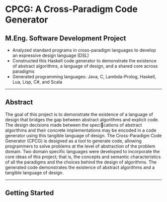 # CPCG: A Cross-Paradigm Code Generator

## M.Eng. Software Development Project 

- Analyzed standard programs in cross-paradigm languages to develop an expressive design language (DSL)
- Constructed this Haskell code generator to demonstrate the existence of abstract algorithms, a language of design, and a shared core across paradigms
- Generated programming languages: Java, C, Lambda-Prolog, Haskell, Lua, Lisp, C#, and Scala

--- 

## Abstract

The goal of this project is to demonstrate the existence of a language of design that bridges the gap between abstract algorithms and explicit code. The design decisions made between the specications of abstract algorithms and their concrete implementations may be encoded in a code generator using this
tangible language of design. The Cross-Paradigm Code Generator (CPCG) is designed as a tool to generate code, allowing programmers to solve problems at the level of abstraction of the problem domain. Two domain specific languages were developed to incorporate the core ideas of this project; that is, the concepts and semantic characteristics of all the paradigms and the choices behind the design of algorithms. The generated code demonstrates the existence of abstract algorithms and a tangible language of design.

---

## Getting Started